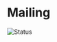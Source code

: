 # Mailing
![Status](https://github.com/RomanInBar/Mailing/actions/workflows/python-app.yml/badge.svg)
